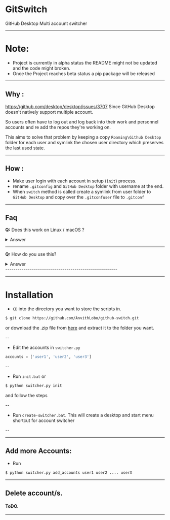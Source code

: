 # GitSwitch
 GitHub Desktop Multi account switcher


----
# Note:
* Project is currently in alpha status the README might not be updated and the code might broken. 
* Once the Project reaches beta status a pip package will be released 

--------------
## Why  : 
https://github.com/desktop/desktop/issues/3707
Since GitHub Desktop doesn't natively support multiple account. 

So users often have to log out and log back into their work and personnel accounts and re add the repos they're working on.

This aims to solve that problem by keeping a copy `Roaming\Github Desktop` folder for each user and symlink the chosen user directory which preserves the last used state.

------------------

## How  :
* Make user login with each account in setup (`init`) process.
* rename `.gitconfig` and `GitHub Desktop` folder with username at the end.
* When `switch` method is called create a symlink from user folder to `GitHub Desktop` and copy over the `.gitconfuser` file to `.gitconf`


------------------
## Faq
**Q:** Does this work on Linux / macOS ?
<details>
  <summary>Answer</summary>
No this script only support windows for now. Feel free to open a pull request if you have a patch for Linux / macOS
</details>

-------------------------------------------------------

**Q:** How do you use this? 

<details>
  <summary>Answer</summary>
Check the installation section below. 
</details>
-------------------------------------------------------



-----
# Installation

- `CD` into the directory you want to store the scripts in.
```bash
$ git clone https://github.com/AnvithLobo/github-switch.git
```
or download the .zip file from [here](https://github.com/AnvithLobo/github-switch/archive/refs/heads/main.zip) and extract it to the folder you want.

--
- Edit the accounts in `switcher.py`
```python
accounts = ['user1', 'user2', 'user3']
```
--
- Run `init.bat` or 
```bash
$ python switcher.py init
```
 and follow the steps

--

- Run `create-switcher.bat`. This will create a desktop and start menu shortcut for account switcher

--

-----------
## Add more Accounts:

- Run 
```bash
$ python switcher.py add_accounts user1 user2 .... userX
```
---

## Delete account/s.
#### ToDO.

---

